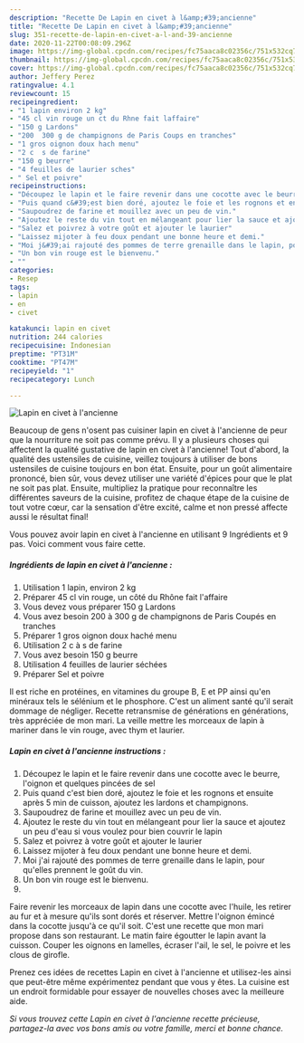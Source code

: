 ```yaml
---
description: "Recette De Lapin en civet à l&amp;#39;ancienne"
title: "Recette De Lapin en civet à l&amp;#39;ancienne"
slug: 351-recette-de-lapin-en-civet-a-l-and-39-ancienne
date: 2020-11-22T00:08:09.296Z
image: https://img-global.cpcdn.com/recipes/fc75aaca8c02356c/751x532cq70/lapin-en-civet-a-lancienne-photo-principale-de-la-recette.jpg
thumbnail: https://img-global.cpcdn.com/recipes/fc75aaca8c02356c/751x532cq70/lapin-en-civet-a-lancienne-photo-principale-de-la-recette.jpg
cover: https://img-global.cpcdn.com/recipes/fc75aaca8c02356c/751x532cq70/lapin-en-civet-a-lancienne-photo-principale-de-la-recette.jpg
author: Jeffery Perez
ratingvalue: 4.1
reviewcount: 15
recipeingredient:
- "1 lapin environ 2 kg"
- "45 cl vin rouge un ct du Rhne fait laffaire"
- "150 g Lardons"
- "200  300 g de champignons de Paris Coups en tranches"
- "1 gros oignon doux hach menu"
- "2 c  s de farine"
- "150 g beurre"
- "4 feuilles de laurier sches"
- " Sel et poivre"
recipeinstructions:
- "Découpez le lapin et le faire revenir dans une cocotte avec le beurre, l&#39;oignon et quelques pincées de sel"
- "Puis quand c&#39;est bien doré, ajoutez le foie et les rognons et ensuite après 5 min de cuisson, ajoutez les lardons et champignons."
- "Saupoudrez de farine et mouillez avec un peu de vin."
- "Ajoutez le reste du vin tout en mélangeant pour lier la sauce et ajoutez un peu d&#39;eau si vous voulez pour bien couvrir le lapin"
- "Salez et poivrez à votre goût et ajouter le laurier"
- "Laissez mijoter à feu doux pendant une bonne heure et demi."
- "Moi j&#39;ai rajouté des pommes de terre grenaille dans le lapin, pour qu&#39;elles prennent le goût du vin."
- "Un bon vin rouge est le bienvenu."
- ""
categories:
- Resep
tags:
- lapin
- en
- civet

katakunci: lapin en civet 
nutrition: 244 calories
recipecuisine: Indonesian
preptime: "PT31M"
cooktime: "PT47M"
recipeyield: "1"
recipecategory: Lunch

---
```



![Lapin en civet à l&#39;ancienne](https://img-global.cpcdn.com/recipes/fc75aaca8c02356c/751x532cq70/lapin-en-civet-a-lancienne-photo-principale-de-la-recette.jpg)

Beaucoup de gens n'osent pas cuisiner lapin en civet à l&#39;ancienne de peur que la nourriture ne soit pas comme prévu. Il y a plusieurs choses qui affectent la qualité gustative de lapin en civet à l&#39;ancienne! Tout d'abord, la qualité des ustensiles de cuisine, veillez toujours à utiliser de bons ustensiles de cuisine toujours en bon état. Ensuite, pour un goût alimentaire prononcé, bien sûr, vous devez utiliser une variété d'épices pour que le plat ne soit pas plat. Ensuite, multipliez la pratique pour reconnaître les différentes saveurs de la cuisine, profitez de chaque étape de la cuisine de tout votre cœur, car la sensation d'être excité, calme et non pressé affecte aussi le résultat final!

<!--inarticleads1-->

Vous pouvez avoir lapin en civet à l&#39;ancienne en utilisant 9 Ingrédients et 9 pas. Voici comment vous faire cette.

##### Ingrédients de lapin en civet à l&#39;ancienne :

1. Utilisation 1 lapin, environ 2 kg
1. Préparer 45 cl vin rouge, un côté du Rhône fait l&#39;affaire
1. Vous devez vous préparer 150 g Lardons
1. Vous avez besoin 200 à 300 g de champignons de Paris Coupés en tranches
1. Préparer 1 gros oignon doux haché menu
1. Utilisation 2 c à s de farine
1. Vous avez besoin 150 g beurre
1. Utilisation 4 feuilles de laurier séchées
1. Préparer  Sel et poivre


Il est riche en protéines, en vitamines du groupe B, E et PP ainsi qu&#39;en minéraux tels le sélénium et le phosphore. C&#39;est un aliment santé qu&#39;il serait dommage de négliger. Recette retransmise de générations en générations, très appréciée de mon mari. La veille mettre les morceaux de lapin à mariner dans le vin rouge, avec thym et laurier. 

<!--inarticleads2-->

##### Lapin en civet à l&#39;ancienne instructions :

1. Découpez le lapin et le faire revenir dans une cocotte avec le beurre, l&#39;oignon et quelques pincées de sel
1. Puis quand c&#39;est bien doré, ajoutez le foie et les rognons et ensuite après 5 min de cuisson, ajoutez les lardons et champignons.
1. Saupoudrez de farine et mouillez avec un peu de vin.
1. Ajoutez le reste du vin tout en mélangeant pour lier la sauce et ajoutez un peu d&#39;eau si vous voulez pour bien couvrir le lapin
1. Salez et poivrez à votre goût et ajouter le laurier
1. Laissez mijoter à feu doux pendant une bonne heure et demi.
1. Moi j&#39;ai rajouté des pommes de terre grenaille dans le lapin, pour qu&#39;elles prennent le goût du vin.
1. Un bon vin rouge est le bienvenu.
1. 


Faire revenir les morceaux de lapin dans une cocotte avec l&#39;huile, les retirer au fur et à mesure qu&#39;ils sont dorés et réserver. Mettre l&#39;oignon émincé dans la cocotte jusqu&#39;à ce qu&#39;il soit. C&#39;est une recette que mon mari propose dans son restaurant. Le matin faire égoutter le lapin avant la cuisson. Couper les oignons en lamelles, écraser l&#39;ail, le sel, le poivre et les clous de girofle. 

<!--inarticleads1-->

<p>
Prenez ces idées de recettes Lapin en civet à l&#39;ancienne et utilisez-les ainsi que peut-être même expérimentez pendant que vous y êtes. La cuisine est un endroit formidable pour essayer de nouvelles choses avec la meilleure aide.
</p>

<p>
<i>Si vous trouvez cette Lapin en civet à l&#39;ancienne recette précieuse, partagez-la avec vos bons amis ou votre famille, merci et bonne chance.</i>
</p>
